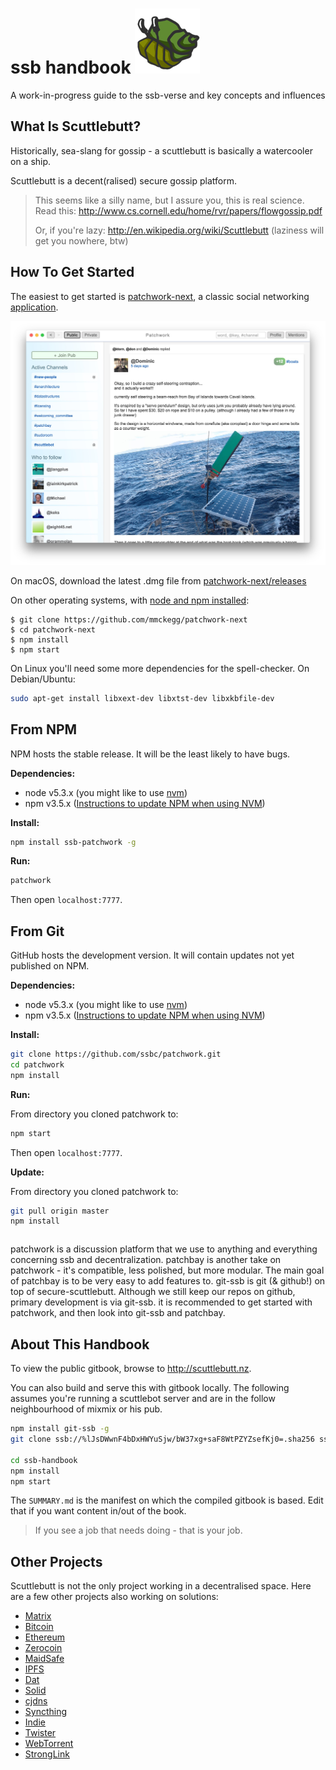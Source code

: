 # ssb handbook ![Hermes the hermit crab](assets/hermes.png)

A work-in-progress guide to the ssb-verse and key concepts and influences

## What Is Scuttlebutt?

Historically, sea-slang for gossip - a scuttlebutt is basically a watercooler on a ship.

Scuttlebutt is a decent(ralised) secure gossip platform.

> This seems like a silly name, but I assure you, this is real science. Read this: http://www.cs.cornell.edu/home/rvr/papers/flowgossip.pdf
>
> Or, if you're lazy: http://en.wikipedia.org/wiki/Scuttlebutt (laziness will get you nowhere, btw)

## How To Get Started

The easiest to get started is [patchwork-next](https://github.com/mmckegg/patchwork-next), a classic social networking [application](./applications.md).

![screenshot of patchwork-next](./assets/patchwork-next.jpg)

On macOS, download the latest .dmg file from [patchwork-next/releases](https://github.com/mmckegg/patchwork-next/releases)

On other operating systems, with [node and npm installed](https://github.com/creationix/nvm):

```shell
$ git clone https://github.com/mmckegg/patchwork-next
$ cd patchwork-next
$ npm install
$ npm start
```

On Linux you'll need some more dependencies for the spell-checker. On Debian/Ubuntu:

```sh
sudo apt-get install libxext-dev libxtst-dev libxkbfile-dev
```

## From NPM

NPM hosts the stable release.
It will be the least likely to have bugs.

**Dependencies:**

 - node v5.3.x (you might like to use [nvm](https://github.com/creationix/nvm))
 - npm v3.5.x ([Instructions to update NPM when using NVM](#updating-npm))

**Install:**

``` bash
npm install ssb-patchwork -g
```

**Run:**

```bash
patchwork
```

Then open `localhost:7777`.


## From Git

GitHub hosts the development version.
It will contain updates not yet published on NPM.

**Dependencies:**

 - node v5.3.x (you might like to use [nvm](https://github.com/creationix/nvm))
 - npm v3.5.x ([Instructions to update NPM when using NVM](#updating-npm))

**Install:**

```bash
git clone https://github.com/ssbc/patchwork.git
cd patchwork
npm install
```

**Run:**

From directory you cloned patchwork to:

```bash
npm start
```

Then open `localhost:7777`.

**Update:**

From directory you cloned patchwork to:

```bash
git pull origin master
npm install
```

```

```

patchwork is a discussion platform that we use to anything and everything concerning ssb and decentralization.
patchbay is another take on patchwork - it's compatible, less polished, but more modular. The main goal of patchbay is to be very easy to add features to.
git-ssb is git (& github!) on top of secure-scuttlebutt. Although we still keep our repos on github, primary development is via git-ssb.
it is recommended to get started with patchwork, and then look into git-ssb and patchbay.

## About This Handbook

To view the public gitbook, browse to <http://scuttlebutt.nz>.

You can also build and serve this with gitbook locally. The following assumes you're running a scuttlebot server and are in the follow neighbourhood of mixmix or his pub.

```bash
npm install git-ssb -g
git clone ssb://%lJsDWwnF4bDxHWYuSjw/bW37xg+saF8WtPZYZsefKj0=.sha256 ssb-handbook

cd ssb-handbook
npm install
npm start
```

The `SUMMARY.md` is the manifest on which the compiled gitbook is based. Edit that if you want content in/out of the book.

> If you see a job that needs doing - that is your job.

## Other Projects

Scuttlebutt is not the only project working in a decentralised space. Here are a few other projects also working on solutions:

- [Matrix](http://matrix.org/)
- [Bitcoin](https://bitcoin.org/)
- [Ethereum](https://www.ethereum.org/)
- [Zerocoin](http://zerocoin.org/)
- [MaidSafe](http://maidsafe.net/)
- [IPFS](https://ipfs.io/)
- [Dat](http://datproject.org/)
- [Solid](https://github.com/solid/solid)
- [cjdns](https://github.com/cjdelisle/cjdns)
- [Syncthing](https://syncthing.net/)
- [Indie](https://ind.ie/)
- [Twister](http://twister.net.co/)
- [WebTorrent](https://webtorrent.io/)
- [StrongLink](https://github.com/btrask/stronglink)
